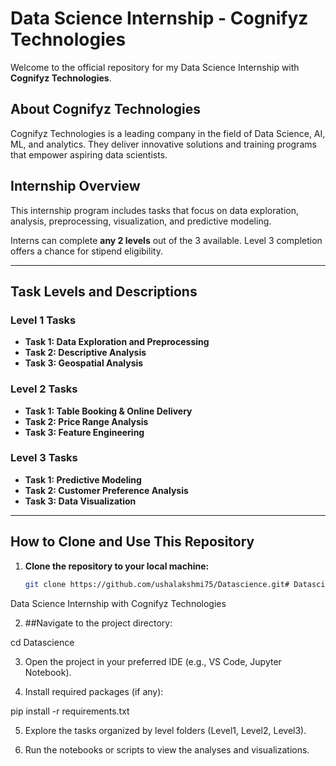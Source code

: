 # Data Science Internship - Cognifyz Technologies

Welcome to the official repository for my Data Science Internship with **Cognifyz Technologies**.

## About Cognifyz Technologies

Cognifyz Technologies is a leading company in the field of Data Science, AI, ML, and analytics. They deliver innovative solutions and training programs that empower aspiring data scientists.

## Internship Overview

This internship program includes tasks that focus on data exploration, analysis, preprocessing, visualization, and predictive modeling.

Interns can complete **any 2 levels** out of the 3 available. Level 3 completion offers a chance for stipend eligibility.

---

## Task Levels and Descriptions

### **Level 1 Tasks**
- **Task 1: Data Exploration and Preprocessing**
- **Task 2: Descriptive Analysis**
- **Task 3: Geospatial Analysis**

### **Level 2 Tasks**
- **Task 1: Table Booking & Online Delivery**
- **Task 2: Price Range Analysis**
- **Task 3: Feature Engineering**

### **Level 3 Tasks**
- **Task 1: Predictive Modeling**
- **Task 2: Customer Preference Analysis**
- **Task 3: Data Visualization**

---

## How to Clone and Use This Repository

1. **Clone the repository to your local machine:**

   ```bash
   git clone https://github.com/ushalakshmi75/Datascience.git# Datascience
Data Science Internship with Cognifyz Technologies

2. ##Navigate to the project directory:

cd Datascience


3. Open the project in your preferred IDE (e.g., VS Code, Jupyter Notebook).


4. Install required packages (if any):

pip install -r requirements.txt


5. Explore the tasks organized by level folders (Level1, Level2, Level3).


6. Run the notebooks or scripts to view the analyses and visualizations.

